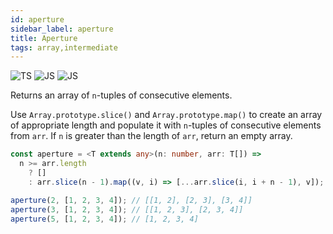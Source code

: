 ```yaml
---
id: aperture
sidebar_label: aperture
title: Aperture
tags: array,intermediate
---
```


![TS](https://img.shields.io/badge/supports-typescript-blue.svg?style=flat-square)
![JS](https://img.shields.io/badge/supports-javascript-yellow.svg?style=flat-square)
![JS](https://img.shields.io/badge/supports-deno-green.svg?style=flat-square)

Returns an array of `n`-tuples of consecutive elements.

Use `Array.prototype.slice()` and `Array.prototype.map()` to create an array of appropriate length and populate it with `n`-tuples of consecutive elements from `arr`.
If `n` is greater than the length of `arr`, return an empty array.

```ts
const aperture = <T extends any>(n: number, arr: T[]) =>
  n >= arr.length
    ? []
    : arr.slice(n - 1).map((v, i) => [...arr.slice(i, i + n - 1), v]);
```

```ts
aperture(2, [1, 2, 3, 4]); // [[1, 2], [2, 3], [3, 4]]
aperture(3, [1, 2, 3, 4]); // [[1, 2, 3], [2, 3, 4]]
aperture(5, [1, 2, 3, 4]); // [1, 2, 3, 4]
```
